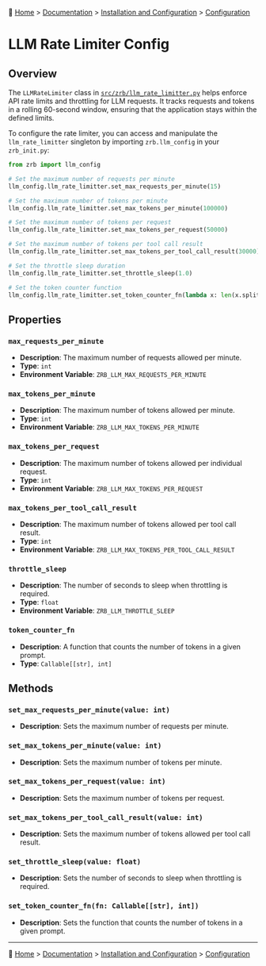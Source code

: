 🔖 [Home](../../../README.md) > [Documentation](../../README.md) > [Installation and Configuration](../README.md) > [Configuration](./README.md)

# LLM Rate Limiter Config

## Overview

The `LLMRateLimiter` class in [`src/zrb/llm_rate_limitter.py`](../../../src/zrb/llm_rate_limitter.py) helps enforce API rate limits and throttling for LLM requests. It tracks requests and tokens in a rolling 60-second window, ensuring that the application stays within the defined limits.

To configure the rate limiter, you can access and manipulate the `llm_rate_limitter` singleton by importing `zrb.llm_config` in your `zrb_init.py`:

```python
from zrb import llm_config

# Set the maximum number of requests per minute
llm_config.llm_rate_limitter.set_max_requests_per_minute(15)

# Set the maximum number of tokens per minute
llm_config.llm_rate_limitter.set_max_tokens_per_minute(100000)

# Set the maximum number of tokens per request
llm_config.llm_rate_limitter.set_max_tokens_per_request(50000)

# Set the maximum number of tokens per tool call result
llm_config.llm_rate_limitter.set_max_tokens_per_tool_call_result(30000)

# Set the throttle sleep duration
llm_config.llm_rate_limitter.set_throttle_sleep(1.0)

# Set the token counter function
llm_config.llm_rate_limitter.set_token_counter_fn(lambda x: len(x.split()))
```

## Properties

### `max_requests_per_minute`
- **Description**: The maximum number of requests allowed per minute.
- **Type**: `int`
- **Environment Variable**: `ZRB_LLM_MAX_REQUESTS_PER_MINUTE`

### `max_tokens_per_minute`
- **Description**: The maximum number of tokens allowed per minute.
- **Type**: `int`
- **Environment Variable**: `ZRB_LLM_MAX_TOKENS_PER_MINUTE`

### `max_tokens_per_request`
- **Description**: The maximum number of tokens allowed per individual request.
- **Type**: `int`
- **Environment Variable**: `ZRB_LLM_MAX_TOKENS_PER_REQUEST`

### `max_tokens_per_tool_call_result`
- **Description**: The maximum number of tokens allowed per tool call result.
- **Type**: `int`
- **Environment Variable**: `ZRB_LLM_MAX_TOKENS_PER_TOOL_CALL_RESULT`

### `throttle_sleep`
- **Description**: The number of seconds to sleep when throttling is required.
- **Type**: `float`
- **Environment Variable**: `ZRB_LLM_THROTTLE_SLEEP`

### `token_counter_fn`
- **Description**: A function that counts the number of tokens in a given prompt.
- **Type**: `Callable[[str], int]`

## Methods

### `set_max_requests_per_minute(value: int)`
- **Description**: Sets the maximum number of requests per minute.

### `set_max_tokens_per_minute(value: int)`
- **Description**: Sets the maximum number of tokens per minute.

### `set_max_tokens_per_request(value: int)`
- **Description**: Sets the maximum number of tokens per request.

### `set_max_tokens_per_tool_call_result(value: int)`
- **Description**: Sets the maximum number of tokens allowed per tool call result.

### `set_throttle_sleep(value: float)`
- **Description**: Sets the number of seconds to sleep when throttling is required.

### `set_token_counter_fn(fn: Callable[[str], int])`
- **Description**: Sets the function that counts the number of tokens in a given prompt.

---
🔖 [Home](../../../README.md) > [Documentation](../../README.md) > [Installation and Configuration](../README.md) > [Configuration](./README.md)